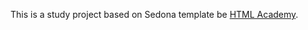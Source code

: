 This is a study project based on Sedona template be [HTML Academy](http://htmlacademy.ru/intensive/adaptive).
